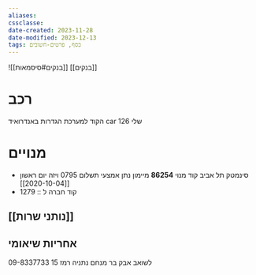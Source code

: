 ```yaml
---
aliases: 
cssclasse: 
date-created: 2023-11-28
date-modified: 2023-12-13
tags: כסף, פרטים-חשובים
---
```

![[בנקים#סיסמאות]]
[[בנקים]]

# רכב

הקוד למערכת הגדרות באנדרואיד car שלי 126

# מנויים

- סינמטק תל אביב קוד מנוי **86254** מיימון נתן אמצעי תשלום 0795 ויזה יום ראשון [[2020-10-04]]
- קוד חברה ל :: 1279

## [[נותני שרות]]

## אחריות שיאומי

לשואב אבק
בר מנחם
נתניה רמז 15
09-8337733
